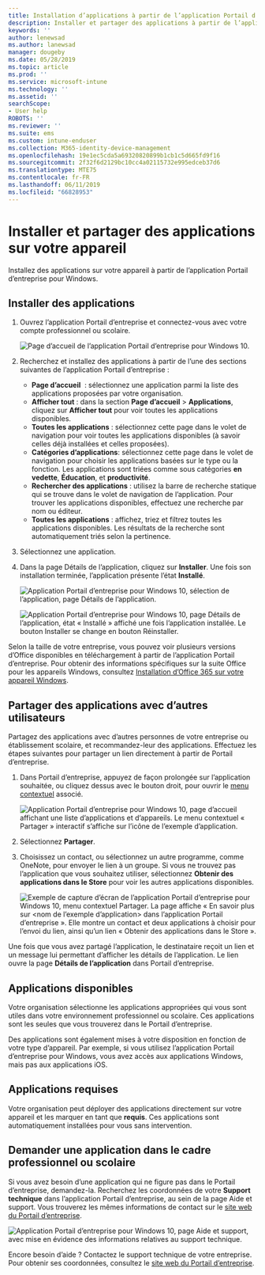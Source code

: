 ```yaml
---
title: Installation d’applications à partir de l’application Portail d’entreprise Intune pour Windows
description: Installer et partager des applications à partir de l’application Portail d’entreprise pour Windows
keywords: ''
author: lenewsad
ms.author: lanewsad
manager: dougeby
ms.date: 05/28/2019
ms.topic: article
ms.prod: ''
ms.service: microsoft-intune
ms.technology: ''
ms.assetid: ''
searchScope:
- User help
ROBOTS: ''
ms.reviewer: ''
ms.suite: ems
ms.custom: intune-enduser
ms.collection: M365-identity-device-management
ms.openlocfilehash: 19e1ec5cda5a69320820899b1cb1c5d665fd9f16
ms.sourcegitcommit: 2f32f6d2129bc10cc4a02115732e995edceb37d6
ms.translationtype: MTE75
ms.contentlocale: fr-FR
ms.lasthandoff: 06/11/2019
ms.locfileid: "66828953"
---
```

# <a name="install-and-share-apps-on-your-device"></a>Installer et partager des applications sur votre appareil
Installez des applications sur votre appareil à partir de l’application Portail d’entreprise pour Windows.

## <a name="install-apps"></a>Installer des applications

1. Ouvrez l’application Portail d’entreprise et connectez-vous avec votre compte professionnel ou scolaire.  

    ![Page d’accueil de l’application Portail d’entreprise pour Windows 10.](./media/RS1_AppDetailsPage_Installed_03.png)    
2. Recherchez et installez des applications à partir de l’une des sections suivantes de l’application Portail d’entreprise :  

    * **Page d’accueil**  : sélectionnez une application parmi la liste des applications proposées par votre organisation.  
    * **Afficher tout** : dans la section **Page d’accueil** > **Applications**, cliquez sur **Afficher tout** pour voir toutes les applications disponibles.  
    * **Toutes les applications** : sélectionnez cette page dans le volet de navigation pour voir toutes les applications disponibles (à savoir celles déjà installées et celles proposées).  
    * **Catégories d’applications**: sélectionnez cette page dans le volet de navigation pour choisir les applications basées sur le type ou la fonction. Les applications sont triées comme sous catégories **en vedette**, **Éducation**, et **productivité**.  
    * **Rechercher des applications** : utilisez la barre de recherche statique qui se trouve dans le volet de navigation de l’application.  Pour trouver les applications disponibles, effectuez une recherche par nom ou éditeur.  
    * **Toutes les applications** : affichez, triez et filtrez toutes les applications disponibles. Les résultats de la recherche sont automatiquement triés selon la pertinence.  

3. Sélectionnez une application.   
4. Dans la page Détails de l’application, cliquez sur **Installer**. Une fois son installation terminée, l’application présente l’état **Installé**.  

    ![Application Portail d’entreprise pour Windows 10, sélection de l’application, page Détails de l’application.](./media/RS1_AppDetailsPage_Installed_02.png)  
    
    ![Application Portail d’entreprise pour Windows 10, page Détails de l’application, état « Installé » affiché une fois l’application installée. Le bouton Installer se change en bouton Réinstaller.](./media/RS1_AppDetailsPage_Installed_01.png)    

 Selon la taille de votre entreprise, vous pouvez voir plusieurs versions d’Office disponibles en téléchargement à partir de l’application Portail d’entreprise. Pour obtenir des informations spécifiques sur la suite Office pour les appareils Windows, consultez [Installation d’Office 365 sur votre appareil Windows](./install-office-windows.md).

## <a name="share-apps-with-others"></a>Partager des applications avec d’autres utilisateurs  
Partagez des applications avec d’autres personnes de votre entreprise ou établissement scolaire, et recommandez-leur des applications. Effectuez les étapes suivantes pour partager un lien directement à partir de Portail d’entreprise.

1. Dans Portail d’entreprise, appuyez de façon prolongée sur l’application souhaitée, ou cliquez dessus avec le bouton droit, pour ouvrir le [menu contextuel](https://docs.microsoft.com//windows/uwp/design/controls-and-patterns/menus) associé.  

    ![Application Portail d’entreprise pour Windows 10, page d’accueil affichant une liste d’applications et d’appareils. Le menu contextuel « Partager » interactif s’affiche sur l’icône de l’exemple d’application. ](./media/1808_ShareContext_CP_Windows.png)  

2. Sélectionnez **Partager**.
3. Choisissez un contact, ou sélectionnez un autre programme, comme OneNote, pour envoyer le lien à un groupe. Si vous ne trouvez pas l’application que vous souhaitez utiliser, sélectionnez **Obtenir des applications dans le Store** pour voir les autres applications disponibles.  

    ![Exemple de capture d’écran de l’application Portail d’entreprise pour Windows 10, menu contextuel Partager. La page affiche « En savoir plus sur <nom de l’exemple d’application> dans l’application Portail d’entreprise ». Elle montre un contact et deux applications à choisir pour l’envoi du lien, ainsi qu’un lien « Obtenir des applications dans le Store ». ](./media/1808_ShareApps_CP_Windows.png) 

Une fois que vous avez partagé l’application, le destinataire reçoit un lien et un message lui permettant d’afficher les détails de l’application. Le lien ouvre la page **Détails de l’application** dans Portail d’entreprise. 

## <a name="available-apps"></a>Applications disponibles  

Votre organisation sélectionne les applications appropriées qui vous sont utiles dans votre environnement professionnel ou scolaire. Ces applications sont les seules que vous trouverez dans le Portail d’entreprise.  

Des applications sont également mises à votre disposition en fonction de votre type d’appareil. Par exemple, si vous utilisez l’application Portail d’entreprise pour Windows, vous avez accès aux applications Windows, mais pas aux applications iOS.  

## <a name="required-apps"></a>Applications requises  

Votre organisation peut déployer des applications directement sur votre appareil et les marquer en tant que **requis**. Ces applications sont automatiquement installées pour vous sans intervention.

## <a name="request-an-app-for-work-or-school"></a>Demander une application dans le cadre professionnel ou scolaire  
Si vous avez besoin d’une application qui ne figure pas dans le Portail d’entreprise, demandez-la. Recherchez les coordonnées de votre **Support technique** dans l’application Portail d’entreprise, au sein de la page Aide et support. Vous trouverez les mêmes informations de contact sur le [site web du Portail d’entreprise](https://go.microsoft.com/fwlink/?linkid=2010980).    

  ![Application Portail d’entreprise pour Windows 10, page Aide et support, avec mise en évidence des informations relatives au support technique. ](./media/1812_UCP_Help_Support_helpdesk.png)  


Encore besoin d’aide ? Contactez le support technique de votre entreprise. Pour obtenir ses coordonnées, consultez le [site web du Portail d’entreprise](https://go.microsoft.com/fwlink/?linkid=2010980).  
